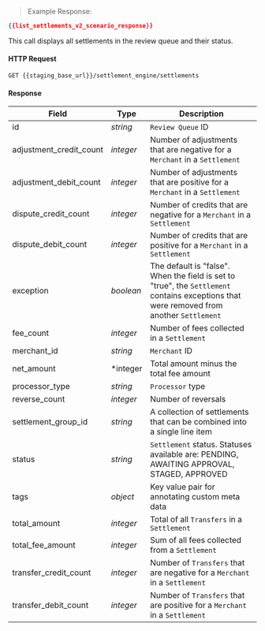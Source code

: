 > Example Response:

```json
{{list_settlements_v2_scenario_response}}
```

This call displays all settlements in the review queue and their status. 

#### HTTP Request

`GET {{staging_base_url}}/settlement_engine/settlements`

#### Response

Field | Type | Description
----- | ---- | -----------
id | *string* | `Review Queue` ID
adjustment_credit_count | *integer* | Number of adjustments that are negative for a `Merchant` in a `Settlement` 
adjustment_debit_count | *integer* | Number of adjustments that are positive for a `Merchant` in a `Settlement` 
dispute_credit_count| *integer*| Number of credits that are negative for a `Merchant` in a `Settlement` 
dispute_debit_count | *integer* | Number of credits that are positive for a `Merchant` in a `Settlement` 
exception| *boolean* | The default is "false". When the field is set to "true", the `Settlement` contains exceptions that were removed from another `Settlement`
fee_count | *integer* | Number of fees collected in a `Settlement` 
merchant_id | *string* | `Merchant` ID 
net_amount | *integer | Total amount minus the total fee amount 
processor_type | *string* | `Processor` type 
reverse_count | *integer* | Number of reversals 
settlement_group_id | *string* | A collection of settlements that can be combined into a single line item 
status | *string* | `Settlement` status. Statuses available are: PENDING, AWAITING APPROVAL, STAGED, APPROVED
tags  | *object* | Key value pair for annotating custom meta data
total_amount  | *integer* | Total of all `Transfers` in a `Settlement` 
total_fee_amount| *integer* | Sum of all fees collected from a `Settlement` 
transfer_credit_count | *integer* | Number of `Transfers` that are negative for a `Merchant` in a `Settlement` 
transfer_debit_count| *integer* | Number of `Transfers` that are positive for a `Merchant` in a `Settlement`